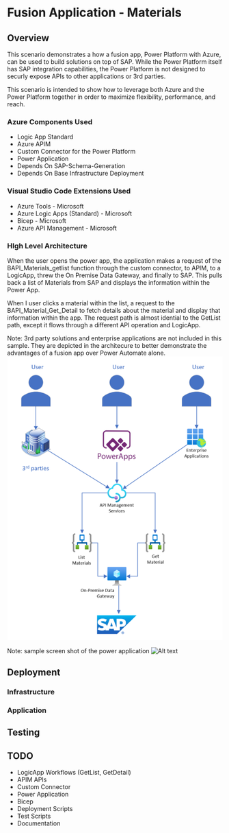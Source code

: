 # Fusion Application - Materials

## Overview
This scenario demonstrates a how a fusion app, Power Platform with Azure, can be used to build solutions on top of SAP.  While the Power Platform itself has SAP integration capabilities, the Power Platform is not designed to securly expose APIs to other applications or 3rd parties.

This scenario is intended to show how to leverage both Azure and the Power Platform together in order to maximize flexibility, performance, and reach.

### Azure Components Used
- Logic App Standard
- Azure APIM
- Custom Connector for the Power Platform
- Power Application
- Depends On SAP-Schema-Generation
- Depends On Base Infrastructure Deployment

### Visual Studio Code Extensions Used
- Azure Tools - Microsoft
- Azure Logic Apps (Standard) - Microsoft
- Bicep - Microsoft
- Azure API Management - Microsoft

### HIgh Level Architecture
When the user opens the power app, the application makes a request of the BAPI_Materials_getlist function through the custom connector, to APIM, to a LogicApp, threw the On Premise Data Gateway, and finally to SAP.  This pulls back a list of Materials from SAP and displays the information within the Power App.

When I user clicks a material within the list, a request to the BAPI_Material_Get_Detail to fetch details about the material and display that information within the app.  The request path is almost idential to the GetList path, except it flows through a different API operation and LogicApp.

Note: 3rd party solutions and enterprise applications are not included in this sample.  They are depicted in the architecure to better demonstrate the advantages of a fusion app over Power Automate alone.
![Alt text](./images/Architecture.png)


Note: sample screen shot of the power application
![Alt text](../../../../C:/Source/sap-integration-landing-zone-accelerator-dev/fusionapp-materials/images/MaterialsPowerApp.png)

## Deployment

### Infrastructure

### Application

## Testing

## TODO
- LogicApp Workflows (GetList, GetDetail)
- APIM APIs
- Custom Connector
- Power Application
- Bicep
- Deployment Scripts
- Test Scripts
- Documentation